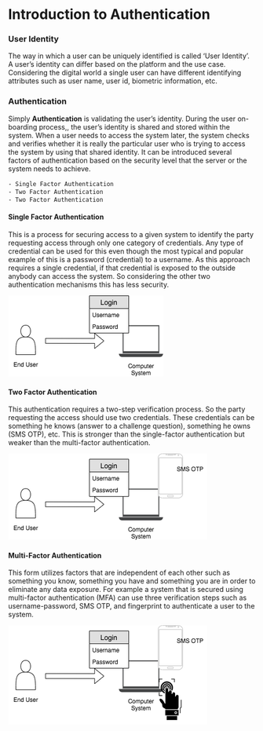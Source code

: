 # Introduction to Authentication

### User Identity
The way in which a user can be uniquely identified is called ‘User Identity’. A user’s identity can differ based on the 
platform and the use case. Considering the digital world a single user can have different identifying attributes
such as user name, user id, biometric information, etc.

### Authentication
Simply **Authentication** is validating the user’s identity. During the user on-boarding process,, the user’s identity 
is shared and stored within the system. When a user needs to access the system later, the system checks and verifies
whether it is really the particular user who is trying to access the system by using that shared identity. It can be 
introduced several factors of authentication based on the security level that the server or the system needs to achieve.

    - Single Factor Authentication
    - Two Factor Authentication
    - Two Factor Authentication
    
#### Single Factor Authentication
This is a process for securing access to a given system to identify the party requesting access through only one 
category of credentials. Any type of credential can be used for this even though the most typical and popular example of
this is a password (credential) to a username. As this approach requires a single credential, if that credential is 
exposed to the outside anybody can access the system. So considering the other two authentication mechanisms this has 
less security.

![SFA](../assets/img/concepts/single-factor.png)

#### Two Factor Authentication
This authentication requires a two-step verification process. So the party requesting the access should use two 
credentials. These credentials can be something he knows (answer to a challenge question), something he owns (SMS OTP), 
etc. This is stronger than the single-factor authentication but weaker than the multi-factor authentication.

![TFA](../assets/img/concepts/two-factor.png)

#### Multi-Factor Authentication
This form utilizes factors that are independent of each other such as something you know, something you have and 
something you are in order to eliminate any data exposure. For example a system that is secured using multi-factor 
authentication (MFA) can use three verification steps such as username-password, SMS OTP, and fingerprint to authenticate
a user to the system.

![MFA](../assets/img/concepts/multi-factor.png)